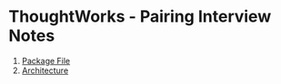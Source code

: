 # ThoughtWorks - Pairing Interview Notes

1. [Package File](./docs/package.md)
2. [Architecture](./docs/architecture.md)
